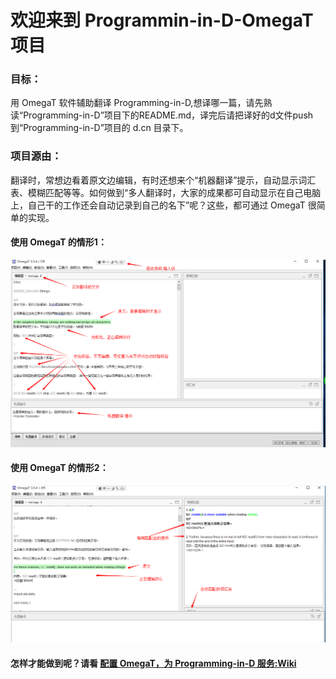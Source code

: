 # 欢迎来到 Programmin-in-D-OmegaT 项目

### 目标：
  用 OmegaT 软件辅助翻译 Programming-in-D,想译哪一篇，请先熟读“Programming-in-D”项目下的README.md，译完后请把译好的d文件push到“Programming-in-D”项目的 d.cn 目录下。

### 项目源由：

翻译时，常想边看着原文边编辑，有时还想来个“机器翻译”提示，自动显示词汇表、模糊匹配等等。如何做到“多人翻译时，大家的成果都可自动显示在自己电脑上，自己干的工作还会自动记录到自己的名下”呢？这些，都可通过 OmegaT 很简单的实现。

#### 使用 OmegaT 的情形1：

![使用 OmegaT 编辑行](https://github.com/DlangRen/Programming-in-D-OmegaT/blob/master/images/readme_1.png)

#### 使用 OmegaT 的情形2：

![使用 OmegaT 编辑行](https://github.com/DlangRen/Programming-in-D-OmegaT/blob/master/images/readme2_1.png)

#### 怎样才能做到呢？请看 [配置 OmegaT，为 Programming-in-D 服务:Wiki](https://github.com/DlangRen/Programming-in-D-OmegaT/wiki/) 



